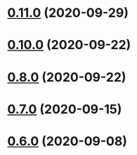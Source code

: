 # [0.11.0](https://github.com/vonage/vivid/compare/v0.10.0...v0.11.0) (2020-09-29)



# [0.10.0](https://github.com/vonage/vivid/compare/v0.9.0...v0.10.0) (2020-09-22)



# [0.8.0](https://github.com/vonage/vivid/compare/v0.7.0...v0.8.0) (2020-09-22)



# [0.7.0](https://github.com/vonage/vivid/compare/v0.6.0...v0.7.0) (2020-09-15)



# [0.6.0](https://github.com/vonage/vivid/compare/v0.5.0...v0.6.0) (2020-09-08)



